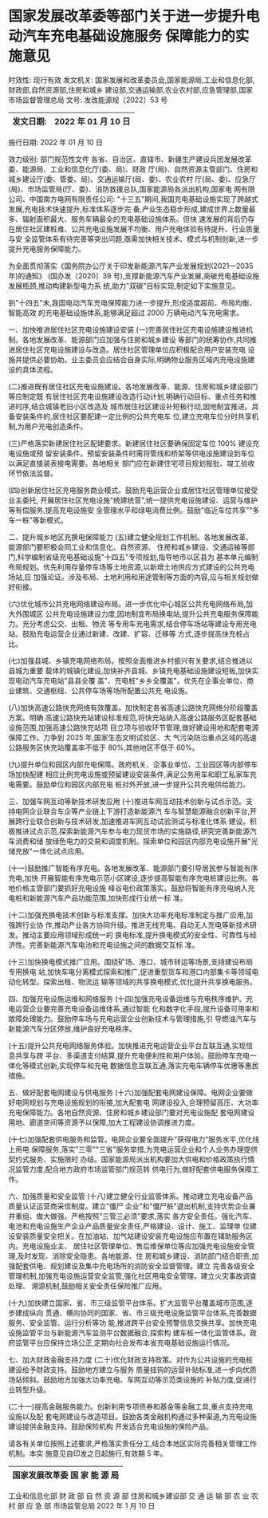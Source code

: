 # 国家发展改革委等部门关于进一步提升电动汽车充电基础设施服务 保障能力的实施意见

时效性: 现行有效 发文机关: 国家发展和改革委员会,国家能源局,工业和信息化部,财政部,自然资源部,住房和城乡 建设部,交通运输部,农业农村部,应急管理部,国家市场监督管理总局 文号: 发改能源规〔2022〕53 号

| 发文日期:   | 2022 年 01 月 10 日   |
|--------------|-----------------------|

施行日期: 2022 年 01 月 10 日

效力级别: 部门规范性文件 各省、自治区、直辖市、新疆生产建设兵团发展改革委、能源局、工业和信息化厅(委、局)、财政 厅(局)、自然资源主管部门、住房和城乡建设厅(委、管委、局)、交通运输厅(局、委)、农业农村 厅(局、委)、应急厅(局)、市场监管局(厅、委)、消防救援总队,国家能源局各派出机构,国家电 网有限公司、中国南方电网有限责任公司:
 "十三五"期间,我国充电基础设施实现了跨越式发展,充电技术快速提升,标准体系逐步完 备,产业生态稳步形成,建成世界上数量最多、辐射面积最大、服务车辆最全的充电基础设施体系。但快 速发展的背后仍存在居住社区建桩难、公共充电设施发展不均衡、用户充电体验有待提升、行业质量与安 全监管体系有待完善等突出问题,亟需加快相关技术、模式与机制创新,进一步提升充电服务保障能力。

 为全面贯彻落实《国务院办公厅关于印发新能源汽车产业发展规划(2021—2035 年)的通知》
(国办发〔2020〕39 号),支撑新能源汽车产业发展,突破充电基础设施发展瓶颈,推动构建新型电力系 统,助力"双碳"目标实现,制定如下实施意见。

 到"十四五"末,我国电动汽车充电保障能力进一步提升,形成适度超前、布局均衡、智能高效 的充电基础设施体系,能够满足超过 2000 万辆电动汽车充电需求。

 一、加快推进居住社区充电设施建设安装 (一)完善居住社区充电设施建设推进机制。各地发展改革、能源部门应加强与住房和城乡建设 等部门的统筹协作,共同推进居住社区充电设施建设与改造。居住社区管理单位应积极配合用户安装充电 设施并提供必要协助。业主委员会应结合自身实际,明确物业服务区域内充电设施建设的具体流程。

 (二)推进既有居住社区充电设施建设。各地发展改革、能源、住房和城乡建设部门等应制定既 有居住社区充电设施建设改造行动计划,明确行动目标、重点任务和推进时序,结合城镇老旧小区改造及 城市居住社区建设补短板行动,因地制宜推进。具备安装条件的,居住社区要配建一定比例的公共充电车 位,建立充电车位分时共享机制,为用户充电创造条件。

 (三)严格落实新建居住社区配建要求。新建居住社区要确保固定车位 100% 建设充电设施或预 留安装条件。预留安装条件时需将管线和桥架等供电设施建设到车位以满足直接装表接电需要。各地相关 部门应在新建住宅项目规划报批、竣工验收环节依法监督。

 (四)创新居住社区充电服务商业模式。鼓励充电运营企业或居住社区管理单位接受业主委托, 开展居住社区充电设施"统建统营",统一提供充电设施建设、运营与维护等有偿服务,提高充电设施安 全管理水平和绿电消费比例。鼓励"临近车位共享""多车一桩"等新模式。

 二、提升城乡地区充换电保障能力
 (五)建立健全规划工作机制。各地发展改革、能源部门要积极会同工业和信息化、自然资源、
住房和城乡建设、交通运输等部门,科学编制省级充电基础设施"十四五"专项规划,指导地市以区县为 基本单元编制布局规划。优先利用存量停车场等土地资源,以新增土地供应方式建设的公共充电场站,应 加强论证。涉及布局、土地利用和用途管制等方面的内容,应与相关规划做好衔接。

 (六)优化城市公共充电网络建设布局。进一步优化中心城区公共充电网络布局,加大外围城区 公共充电设施建设力度,因地制宜布局换电站,提升公共充电服务保障能力。充分考虑公交、出租、物流 等专用车充电需求,结合停车场站等建设专用充电站。鼓励充电运营企业通过新建、改建、扩容、迁移等 方式,逐步提高快充桩占比。

 (七)加强县城、乡镇充电网络布局。按照全面推进乡村振兴有关要求,结合推进以县城为重要 载体的城镇化建设,加快补齐县城、乡镇充电基础设施建设短板,加快实现电动汽车充电站"县县全覆 盖"、充电桩"乡乡全覆盖"。优先在企事业单位、商业建筑、交通枢纽、公共停车场等场所配置公共充 电设施。

 (八)加快高速公路快充网络有效覆盖。加快制定各省高速公路快充网络分阶段覆盖方案。明确 高速公路快充站建设标准规范,将快充站纳入高速公路服务区配套基础设施范围,加强高速公路快充站项 目立项与验收环节管理,做好建设用地和配套电源保障工作。力争到 2025 年,国家生态文明试验区、大 气污染防治重点区域的高速公路服务区快充站覆盖率不低于 80%,其他地区不低于 60%。

 (九)提升单位和园区内部充电保障。政府机关、企事业单位、工业园区等内部停车场加快配建 相应比例充电设施或预留建设安装条件,满足公务用车和职工私家车充电需要。鼓励单位和园区内部充电 桩对外开放,进一步提升公共充电供给能力。

 三、加强车网互动等新技术研发应用 (十)推进车网互动技术创新与试点示范。支持电网企业联合车企等产业链上下游打造新能源汽 车与智慧能源融合创新平台,开展跨行业联合创新与技术研发,加速推进车网互动试验测试与标准化体系 建设。积极推进试点示范,探索新能源汽车参与电力现货市场的实施路径,研究完善新能源汽车消费和储 放绿色电力的交易和调度机制。探索单位和园区内部充电设施开展"光储充放"一体化试点应用。

 (十一)鼓励推广智能有序充电。各地发展改革、能源部门要引导居民参与智能有序充电,加快 开展智能有序充电示范小区建设,逐步提高智能有序充电桩建设比例。各地价格主管部门要抓好充电设施 峰谷电价政策落实。鼓励将智能有序充电纳入充电桩和新能源汽车产品功能范围,加快形成行业统一标 准。

 (十二)加强充换电技术创新与标准支撑。加快大功率充电标准制定与推广应用,加强跨行业协 作,推动产业各方协同升级。推进无线充电、自动无人充电等新技术研发。推动主要应用领域形成统一的 换电标准,提升换电模式的安全性、可靠性与经济性。完善新能源汽车电池和充电设施之间的数据交互标 准。

 (十三)加快换电模式推广应用。围绕矿场、港口、城市转运等场景,支持建设布局专用换电 站,加快车电分离模式探索和推广,促进重型货车和港口内部集卡等领域电动化转型。探索出租、物流运 输等领域的共享换电模式,优化提升共享换电服务。

 四、加强充电设施运维和网络服务
 (十四)加强充电设备运维与充电秩序维护。充电运营企业要完善充电设备运维体系,通过智能 化和数字化手段,提升设备可用率和故障处理能力。鼓励停车场与充电运营企业创新技术与管理措施,引 导燃油汽车与新能源汽车分区停放,维护良好充电秩序。

 (十五)提升公共充电网络服务体验。加快推进充电运营企业平台互联互通,实现信息共享与跨 平台、多渠道支付结算,提升充电便利性和用户体验。鼓励停车充电一体化等模式创新,实现停车和充电 数据信息互联互通,落实充电车辆停车优惠等惠民措施。

 五、做好配套电网建设与供电服务
 (十六)加强配套电网建设保障。电网企业要做好电网规划与充电设施规划的衔接,加大配套电 网建设投入,合理预留高压、大功率充电保障能力。各地自然资源、住房和城乡建设部门要对充电设施配 套电网建设用地、廊道空间等资源予以保障,加大工程建设协调推进力度。

 (十七)加强配套供电服务和监管。电网企业要全面提升"获得电力"服务水平,优化线上用电 保障服务,落实"三零""三省"服务举措,为充电运营企业和个人业务办理提供契约式服务、实施限时 办结。国家能源局派出机构要加大供电和价格政策执行情况监管力度,配合地方政府市场监管部门规范转 供电行为,做好配套供电服务保障工作。

 六、加强质量和安全监管
 (十八)建立健全行业监管体系。推动建立充电设备产品质量认证运营商采信制度。建立"僵尸 企业"和"僵尸桩"退出机制,支持优势企业兼并重组、做大做强。严格按照"三管三必须"要求,落实 各方安全责任。强化汽车、电池和充电设施生产企业产品质量安全责任,严格建设、设计、施工、监理单 位建设安装质量安全把关。在加油站、加气站建设安装充电设施应布置在辅助服务区内。充电设施业主、
居住社区管理单位、售后维保单位等应加强充电设施安全管理,及时发现、消除安全隐患。各地能源、住 房和城乡建设、消防部门结合职责,加强配套供电、规划建设及集中充电场所的消防安全监督管理。建立 完善各级安全管理机制,加强充电设施运营安全监管,强化社区用电安全管理。建立火灾事故调查处理、
溯源机制,鼓励相关安全责任保险推广应用。

 (十九)加快建立国家、省、市三级监管平台体系。扩大监管平台覆盖城市范围,逐步建成纵向 贯通、横向协同的国家、省、市三级充电设施监管平台体系,完善数据服务、安全监管、运行分析等功 能,推进跨平台安全预警信息交换共享。加快充电设施监管平台与新能源汽车监测平台数据融合,探索构 建车桩一体化监管体系。政府监管平台应保持立场公正,定期向社会发布本省充电基础设施运行情况。

 七、加大财政金融支持力度
 (二十)优化财政支持政策。对作为公共设施的充电桩建设给予财政支持。鼓励地方建立与服务 质量挂钩的运营补贴标准,进一步向优质场站倾斜。鼓励地方加强大功率充电、车网互动等示范类设施的 补贴力度,促进行业转型升级。

 (二十一)提高金融服务能力。创新利用专项债券和基金等金融工具,重点支持充电设施以及配 套电网建设与改造项目。鼓励各类金融机构通过多种渠道,为充电设施建设提供金融支持。鼓励保险机构 开发适合充电设施的保险产品。

 请各有关单位按照上述要求,严格落实责任分工,结合本地区实际完善相关管理工作机制。本实 施意见自印发之日起施行,有效期 5 年。

| 国家发展改革委 国 家 能 源 局   |
|---------------------------------|

工业和信息化部 财 政 部 自 然 资 源 部 住房和城乡建设部 交 通 运 输 部 农 业 农 村 部 应 急 部 市场监管总局 2022 年 1 月 10 日
